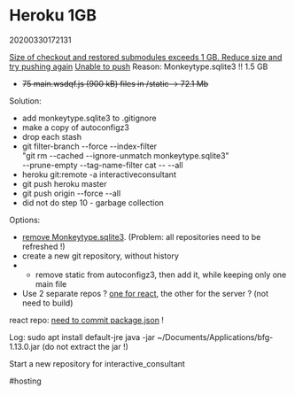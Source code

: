 Heroku 1GB
=
20200330172131

[Size of checkout and restored submodules exceeds 1 GB. Reduce size and try pushing again](https://www.google.com/search?q=heroku+Size+of+checkout+and+restored+submodules+exceeds+1+GB.+Reduce+size+and+try+pushing+again.&oq=heroku+Size+of+checkout+and+restored+submodules+exceeds+1+GB.+Reduce+size+and+try+pushing+again.&aqs=chrome..69i57.20419j0j7&sourceid=chrome&ie=UTF-8)
[Unable to push](https://stackoverflow.com/questions/53643408/unable-to-push-to-heroku-after-importing-thousands-of-records)
Reason: Monkeytype.sqlite3 !! 1.5 GB
* ~~75 main.wsdqf.js (900 kB) files in /static → 72.1 Mb~~

Solution:
* add monkeytype.sqlite3 to .gitignore
* make a copy of autoconfigz3
* drop each stash
* git filter-branch --force --index-filter \
  "git rm --cached --ignore-unmatch monkeytype.sqlite3" \
  --prune-empty --tag-name-filter cat -- --all
* heroku git:remote -a interactiveconsultant
* git push heroku master
* git push origin --force --all
* did not do step 10 - garbage collection
  

Options:
* [remove Monkeytype.sqlite3](https://help.github.com/en/github/authenticating-to-github/removing-sensitive-data-from-a-repository).  (Problem: all repositories need to be refreshed !)
* create a new git repository, without history
* * remove static from autoconfigz3, then add it, while keeping only one main file
* Use 2 separate repos ? [one for react](https://dev.to/smithmanny/deploy-your-react-app-to-heroku-2b6f), the other for the server ?  (not need to build)

react repo: [need to commit package.json](https://stackoverflow.com/questions/33388338/heroku-does-not-read-node-version) !

Log:
sudo apt install default-jre
java -jar ~/Documents/Applications/bfg-1.13.0.jar  (do not extract the jar !)


Start a new repository for interactive_consultant

#hosting